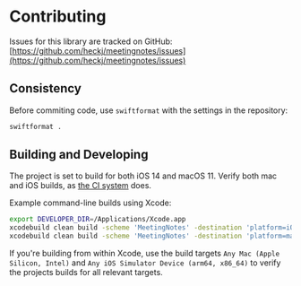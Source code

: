 # Contributing

Issues for this library are tracked on GitHub: [https://github.com/heckj/meetingnotes/issues](https://github.com/heckj/meetingnotes/issues)

## Consistency

Before commiting code, use `swiftformat` with the settings in the repository:

```bash
swiftformat .
``` 

## Building and Developing

The project is set to build for both iOS 14 and macOS 11.
Verify both mac and iOS builds, as [the CI system](.github/workflows/mac_ios.yml) does.

Example command-line builds using Xcode:

```bash
export DEVELOPER_DIR=/Applications/Xcode.app
xcodebuild clean build -scheme 'MeetingNotes' -destination 'platform=iOS Simulator,OS=16.4,name=iPhone 8' -sdk iphonesimulator16.4
xcodebuild clean build -scheme 'MeetingNotes' -destination 'platform=macOS' -sdk macosx13.3
```

If you're building from within Xcode, use the build targets `Any Mac (Apple Silicon, Intel)` and `Any iOS Simulator Device (arm64, x86_64)` to verify the projects builds for all relevant targets.
